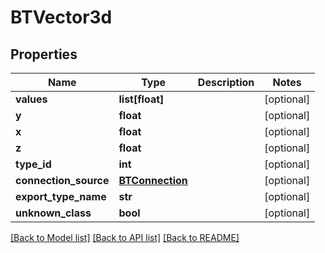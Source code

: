 # BTVector3d

## Properties
Name | Type | Description | Notes
------------ | ------------- | ------------- | -------------
**values** | **list[float]** |  | [optional] 
**y** | **float** |  | [optional] 
**x** | **float** |  | [optional] 
**z** | **float** |  | [optional] 
**type_id** | **int** |  | [optional] 
**connection_source** | [**BTConnection**](BTConnection.md) |  | [optional] 
**export_type_name** | **str** |  | [optional] 
**unknown_class** | **bool** |  | [optional] 

[[Back to Model list]](../README.md#documentation-for-models) [[Back to API list]](../README.md#documentation-for-api-endpoints) [[Back to README]](../README.md)



